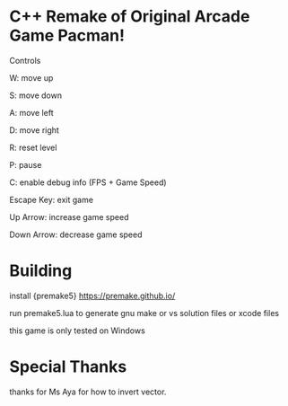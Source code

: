 # C++ Remake of Original Arcade Game Pacman!


Controls

W: move up

S: move down

A: move left

D: move right

R: reset level

P: pause

C: enable debug info (FPS + Game Speed)

Escape Key: exit game

Up Arrow: increase game speed

Down Arrow: decrease game speed


# Building

install {premake5} https://premake.github.io/

run premake5.lua to generate gnu make or vs solution files or xcode files 

this game is only tested on Windows


# Special Thanks
thanks for Ms Aya for how to invert vector.
